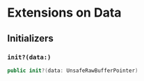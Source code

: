 # Extensions on Data

## Initializers

### `init?(data:)`

``` swift
public init?(data: UnsafeRawBufferPointer) 
```
